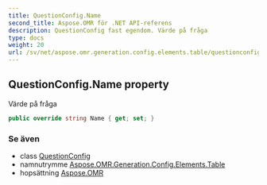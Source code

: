 ```yaml
---
title: QuestionConfig.Name
second_title: Aspose.OMR för .NET API-referens
description: QuestionConfig fast egendom. Värde på fråga
type: docs
weight: 20
url: /sv/net/aspose.omr.generation.config.elements.table/questionconfig/name/
---
```

## QuestionConfig.Name property

Värde på fråga

```csharp
public override string Name { get; set; }
```

### Se även

* class [QuestionConfig](../)
* namnutrymme [Aspose.OMR.Generation.Config.Elements.Table](../../questionconfig/)
* hopsättning [Aspose.OMR](../../../)


